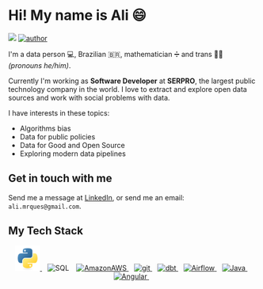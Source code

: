 # Hi! My name is Ali 😄

![](https://komarev.com/ghpvc/?username=alimarques)
[![author](https://img.shields.io/badge/author-Ali_Marques-orange.svg)](https://www.linkedin.com/in/ali-marques/)

I'm a data person 💻, Brazilian 🇧🇷, mathematician ➗ and trans 🏳️‍⚧️ *(pronouns he/him)*.

Currently I'm working as **Software Developer** at **SERPRO**, the largest public technology company in the world. I love to extract and explore open data sources and work with social problems with data.

I have interests in these topics:
- Algorithms bias
- Data for public policies
- Data for Good and Open Source
- Exploring modern data pipelines

## Get in touch with me 
Send me a message at [LinkedIn](https://www.linkedin.com/in/ali-marques/), or send me an email: `ali.mrques@gmail.com`.

## My Tech Stack
<p align="center">
  	<a href="https://www.python.org" target="_blank"> <img src="https://raw.githubusercontent.com/devicons/devicon/master/icons/python/python-original.svg" alt="python" width="50" height="50"/> </a> &ensp;
  	<a target="_blank"> <img src="https://cdn-icons-png.flaticon.com/512/4299/4299956.png" alt="SQL" width="40" height="50"/> </a> &ensp;
  	<a href="https://aws.amazon.com/" target="_blank"> <img src="https://upload.wikimedia.org/wikipedia/commons/thumb/9/93/Amazon_Web_Services_Logo.svg/1280px-Amazon_Web_Services_Logo.svg.png" alt="AmazonAWS" width="80" height="50"/> </a> &ensp;
	<a href="https://git-scm.com/" target="_blank"> <img src="https://www.vectorlogo.zone/logos/git-scm/git-scm-icon.svg" alt="git" width="50" height="50"/> </a> &ensp;
  	<a href="https://www.getdbt.com/" target="_blank"> <img src="https://cdn.cookielaw.org/logos/4a2cde9e-5f84-44b2-bdbb-6a93354d1c72/e1199e19-1935-49fa-a4e2-bf7f9d08cee6/783d7c83-af8c-4032-901b-b3ec48982078/dbt-logo.png" alt="dbt" width="120" height="50"/> </a> &ensp;
  	<a href="https://airflow.apache.org/" target="_blank"> <img src="https://airflow.apache.org/docs/apache-airflow/2.3.2/_images/pin_large.png" alt="Airflow" width="50" height="50"/> </a> &ensp;
	<a href="https://www.java.com/" target="_blank"> <img src="https://cdn-icons-png.flaticon.com/512/226/226777.png" alt="Java" width="40" height="50"/> </a> &ensp;
	<a href="https://angular.dev/" target="_blank"> <img src="https://cdn.iconscout.com/icon/free/png-256/free-angular-logo-icon-download-in-svg-png-gif-file-formats--brand-development-tools-pack-logos-icons-226070.png" alt="Angular" width="45" height="50"/> </a> &ensp;
</p>
